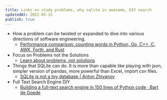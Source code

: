 ```yaml
---
title: Links on study problems, why sqlite is awesome, DIY search 
updatedAt: 2022-05-15
publish: true
---
```


- How a problem can be twisted or expanded to dive into various directions of software engineering.
    - [ Performance comparison: counting words in Python, Go, C++, C, AWK, Forth, and Rust](https://benhoyt.com/writings/count-words/#problem-statement-and-constraints)
- Focus on Problems not the Solutions
    - [ Learn about problems, not solutions](https://dwyer.co.za/problems-not-solutions.html)
- Things that SQLite can do. It is more than capable like playing with json, simpler version of pandas, more powerful than Excel, import csv files.
    - [ SQLite is not a toy database | Anton Zhiyanov](https://antonz.org/sqlite-is-not-a-toy-database/)
- Full Text Search Engine DIY
    - [ Building a full-text search engine in 150 lines of Python code · Bart de Goede](https://bart.degoe.de/building-a-full-text-search-engine-150-lines-of-code/) 
